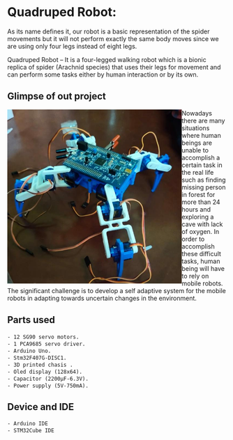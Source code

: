 # Quadruped Robot:

As its name defines it, our robot is a basic representation of the spider movements but it will not perform exactly the same body moves since we are using only four legs instead of eight legs.

Quadruped Robot – It is a four-legged walking robot which is a bionic replica of spider (Arachnid species) that uses their legs for movement and can perform some tasks either by human interaction or by its own.


## Glimpse of out project

<img src="./static/j.jpg" align="left" height=400px>
Nowadays there are many situations where human beings are unable to accomplish a certain task in the real life such as finding missing person in forest for more than 24 hours and exploring a cave with lack of oxygen. In order to accomplish these difficult tasks, human being will have to rely on mobile robots. The significant challenge is to develop a self adaptive system for the mobile robots in adapting towards uncertain changes in the environment.


## Parts used 

	- 12 SG90 servo motors.
	- 1 PCA9685 servo driver.
	- Arduino Uno.
	- Stm32F407G-DISC1.
	- 3D printed chasis .
	- Oled display (128x64).
	- Capacitor (2200μF-6.3V).
	- Power supply (5V-750mA).


## Device and IDE
	- Arduino IDE
	- STM32Cube IDE
